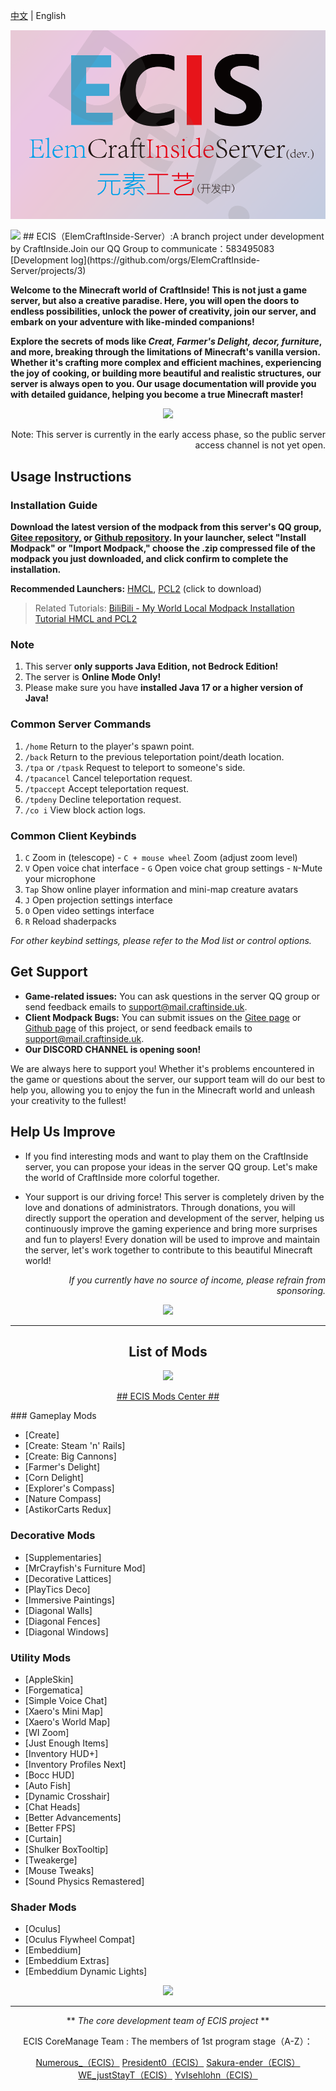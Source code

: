 [中文](https://github.com/ElemCraftInside-Server/.github/blob/master/profile/README.md) | English

<p align="center">
  <img src="https://github.com/ElemCraftInside-Server/.github/blob/master/pic/ECISdev%20icon%20horizontal%20version.png" width="600px">
</p>
<img src="https://ecis.fairychar.com/api/badge/7/uptime?prefix=%E8%87%AA%E4%B8%8A%E6%AC%A1%E5%90%AF%E5%8A%A8+&amp;style=for-the-badge">
## ECIS（ElemCraftInside-Server）:A branch project under development by CraftInside.Join our QQ Group to communicate：583495083 [Development log](https://github.com/orgs/ElemCraftInside-Server/projects/3)

**Welcome to the Minecraft world of CraftInside! This is not just a game server, but also a creative paradise. Here, you will open the doors to endless possibilities, unlock the power of creativity, join our server, and embark on your adventure with like-minded companions!**

**Explore the secrets of mods like *Creat, Farmer's Delight, decor, furniture*, and more, breaking through the limitations of Minecraft's vanilla version. Whether it's crafting more complex and efficient machines, experiencing the joy of cooking, or building more beautiful and realistic structures, our server is always open to you. Our usage documentation will provide you with detailed guidance, helping you become a true Minecraft master!**

[<div align=center>![](https://pic.imgdb.cn/item/65e412c59f345e8d032d9f99.jpg)](pic1)

<div align=right>Note: This server is currently in the early access phase, so the public server access channel is not yet open.

<div align=left>

## Usage Instructions

### Installation Guide

**Download the latest version of the modpack from this server's QQ group, [Gitee repository](https://gitee.com/numerousx/craft-inside), or [Github repository](https://github.com/rrrexfield/CraftInside). In your launcher, select "Install Modpack" or "Import Modpack," choose the .zip compressed file of the modpack you just downloaded, and click confirm to complete the installation.**

**Recommended Launchers:** [HMCL](https://hmcl.huangyuhui.net/download/), [PCL2](https://afdian.net/p/0164034c016c11ebafcb52540025c377) (click to download)

> Related Tutorials: [BiliBili - My World Local Modpack Installation Tutorial HMCL and PCL2](https://www.bilibili.com/read/cv24334696/)

### Note

1. This server **only supports Java Edition, not Bedrock Edition!**
2. The server is **Online Mode Only!**
3. Please make sure you have **installed Java 17 or a higher version of Java!**

### Common Server Commands

1. `/home` Return to the player's spawn point.
2. `/back` Return to the previous teleportation point/death location.
3. `/tpa` or `/tpask` Request to teleport to someone's side.
4. `/tpacancel` Cancel teleportation request.
5. `/tpaccept` Accept teleportation request.
6. `/tpdeny` Decline teleportation request.
7. `/co i` View block action logs.

### Common Client Keybinds
1. `C` Zoom in (telescope) - `C + mouse wheel` Zoom (adjust zoom level)
2. `V` Open voice chat interface - `G` Open voice chat group settings - `N`-Mute your microphone
3. `Tap` Show online player information and mini-map creature avatars
4. `J` Open projection settings interface
5. `O` Open video settings interface
6. `R` Reload shaderpacks

*For other keybind settings, please refer to the Mod list or control options.*

## Get Support

- **Game-related issues:** You can ask questions in the server QQ group or send feedback emails to support@mail.craftinside.uk.
- **Client Modpack Bugs:** You can submit issues on the [Gitee page](https://gitee.com/numerousx/craft-inside) or [Github page](https://github.com/rrrexfield/CraftInside) of this project, or send feedback emails to support@mail.craftinside.uk.
- **Our DISCORD CHANNEL is opening soon!**

We are always here to support you! Whether it's problems encountered in the game or questions about the server, our support team will do our best to help you, allowing you to enjoy the fun in the Minecraft world and unleash your creativity to the fullest!

## Help Us Improve

- If you find interesting mods and want to play them on the CraftInside server, you can propose your ideas in the server QQ group. Let's make the world of CraftInside more colorful together.

- Your support is our driving force! This server is completely driven by the love and donations of administrators. Through donations, you will directly support the operation and development of the server, helping us continuously improve the gaming experience and bring more surprises and fun to players! Every donation will be used to improve and maintain the server, let's work together to contribute to this beautiful Minecraft world!
*<div align=right>If you currently have no source of income, please refrain from sponsoring.*

[<div align=center>![](https://pic.imgdb.cn/item/65e412c49f345e8d032d9ec2.jpg)](pic2)

----

<div align=center>

##  List of Mods  ##
<p align="center">
<img src="https://github.com/orgs/ElemCraftInside-Server/projects/5/assets/149880662/9b0861db-7a2b-442f-96d1-1151f2155250" width="200px">
</p>

 [## ECIS Mods Center ##](https://github.com/orgs/ElemCraftInside-Server/projects/5)
</p>

<div align=left>
### Gameplay Mods

- [Create]
- [Create: Steam 'n' Rails]
- [Create: Big Cannons]
- [Farmer's Delight]
- [Corn Delight]
- [Explorer's Compass]
- [Nature Compass]
- [AstikorCarts Redux]

### Decorative Mods

- [Supplementaries]
- [MrCrayfish's Furniture Mod]
- [Decorative Lattices]
- [PlayTics Deco]
- [Immersive Paintings]
- [Diagonal Walls]
- [Diagonal Fences]
- [Diagonal Windows]

### Utility Mods

- [AppleSkin]
- [Forgematica]
- [Simple Voice Chat]
- [Xaero's Mini Map]
- [Xaero's World Map]
- [WI Zoom]
- [Just Enough Items]
- [Inventory HUD+]
- [Inventory Profiles Next]
- [Bocc HUD]
- [Auto Fish]
- [Dynamic Crosshair]
- [Chat Heads]
- [Better Advancements]
- [Better FPS]
- [Curtain]
- [Shulker BoxTooltip]
- [Tweakerge]
- [Mouse Tweaks]
- [Sound Physics Remastered]

### Shader Mods

- [Oculus]
- [Oculus Flywheel Compat]
- [Embeddium]
- [Embeddium Extras]
- [Embeddium Dynamic Lights]

[<div align=center>![](https://pic.imgdb.cn/item/65e412c59f345e8d032da0d1.jpg)](pic3)

----------

 ** *The core development team of ECIS project* **

ECIS CoreManage Team : The members of 1st program stage（A-Z）：

[Numerous_（ECIS）](https://github.com/rrrexfield)
[President0（ECIS）](https://github.com/President0)
[Sakura-ender（ECIS）](https://github.com/sakura-ender)
[WE_justStayT（ECIS）](https://github.com/LiaoYK001)
[YvIsehlohn（ECIS）](https://github.com/yvisehrlohn)
